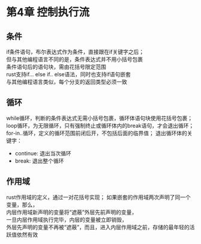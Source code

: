 # 第4章 控制执行流

## 条件

if条件语句，布尔表达式作为条件，直接跟在if关键字之后；  
但与其他编程语言不同的是，条件表达式并不用小括号包裹  
条件语句后的语句块，需由花括号限定范围  
rust支持if... else if.. else语法，同时也支持if语句嵌套  
与其他编程语言类似，每个分支的返回类型必须一致  

## 循环

while循环，判断的条件表达式无需小括号包裹，循环体语句块使用花括号包裹；  
loop循环，为无限循环，只有强制终止或循环体内的break语句，才会退出循环；
for-in..循环，定义的循环范围前闭后开，不包括后面的临界值；
退出循环体的关键字：

- continue: 退出当次循环  
- break: 退出整个循环  

## 作用域

rust作用域的定义，通过一对花括号实现；
如果嵌套的作用域两次声明了同一个变量，那么，  
内层作用域新声明的变量将“遮蔽”外层先前声明的变量，  
一旦内层作用域执行完毕，内层的变量被立即销毁，  
外层先声明的变量不再被“遮蔽”，而且，进入内层作用域之前，存储的最年轻的活跃值依然有效  
